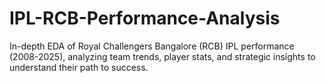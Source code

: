 # IPL-RCB-Performance-Analysis
In-depth EDA of Royal Challengers Bangalore (RCB) IPL performance (2008-2025), analyzing team trends, player stats, and strategic insights to understand their path to success.
